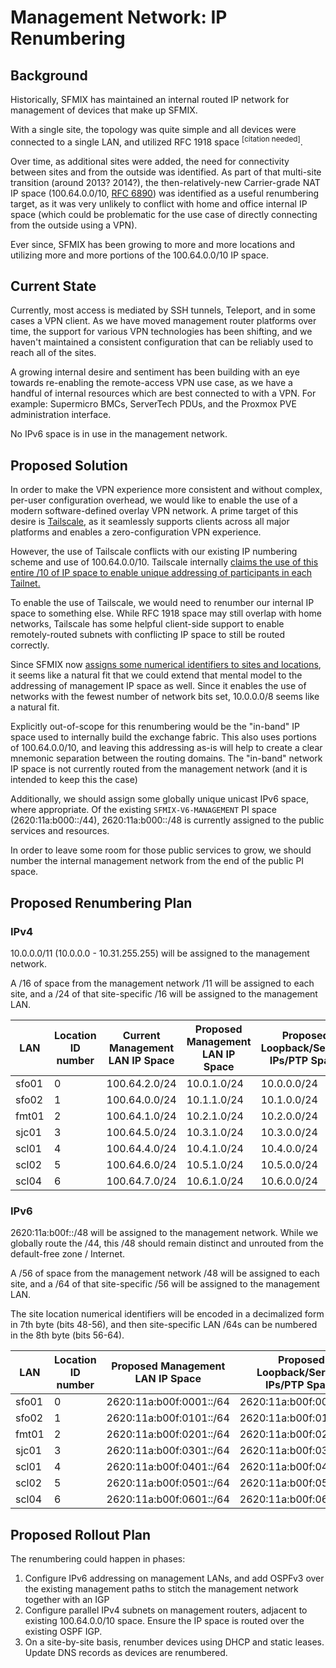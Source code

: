 # Management Network: IP Renumbering

## Background

Historically, SFMIX has maintained an internal routed IP network for management of devices that make up SFMIX. 

With a single site, the topology was quite simple and all devices were connected to a single LAN, and utilized RFC 1918 space <sup>[citation needed]</sup>.

Over time, as additional sites were added, the need for connectivity between sites and from the outside was identified. As part of that multi-site transition (around 2013? 2014?), the then-relatively-new Carrier-grade NAT IP space (100.64.0.0/10, [RFC 6890](https://datatracker.ietf.org/doc/html/rfc6890)) was identified as a useful renumbering target, as it was very unlikely to conflict with home and office internal IP space (which could be problematic for the use case of directly connecting from the outside using a VPN).

Ever since, SFMIX has been growing to more and more locations and utilizing more and more portions of the 100.64.0.0/10 IP space.

## Current State

Currently, most access is mediated by SSH tunnels, Teleport, and in some cases a VPN client. As we have moved management router platforms over time, the support for various VPN technologies has been shifting, and we haven't maintained a consistent configuration that can be reliably used to reach all of the sites.

A growing internal desire and sentiment has been building with an eye towards re-enabling the remote-access VPN use case, as we have a handful of internal resources which are best connected to with a VPN. For example: Supermicro BMCs, ServerTech PDUs, and the Proxmox PVE administration interface.

No IPv6 space is in use in the management network.

## Proposed Solution

In order to make the VPN experience more consistent and without complex, per-user configuration overhead, we would like to enable the use of a modern software-defined overlay VPN network. A prime target of this desire is [Tailscale](https://tailscale.com/), as it seamlessly supports clients across all major platforms and enables a zero-configuration VPN experience.

However, the use of Tailscale conflicts with our existing IP numbering scheme and use of 100.64.0.0/10. Tailscale internally [claims the use of this entire /10 of IP space to enable unique addressing of participants in each Tailnet.](https://tailscale.com/kb/1015/100.x-addresses)

To enable the use of Tailscale, we would need to renumber our internal IP space to something else. While RFC 1918 space may still overlap with home networks, Tailscale has some helpful client-side support to enable remotely-routed subnets with conflicting IP space to still be routed correctly.

Since SFMIX now [assigns some numerical identifiers to sites and locations](https://sfmix.org/locations/), it seems like a natural fit that we could extend that mental model to the addressing of management IP space as well.
Since it enables the use of networks with the fewest number of network bits set, 10.0.0.0/8 seems like a natural fit.

Explicitly out-of-scope for this renumbering would be the "in-band" IP space used to internally build the exchange fabric. This also uses portions of 100.64.0.0/10, and leaving this addressing as-is will help to create a clear mnemonic separation between the routing domains. The "in-band" network IP space is not currently routed from the management network (and it is intended to keep this the case)

Additionally, we should assign some globally unique unicast IPv6 space, where appropriate. Of the existing `SFMIX-V6-MANAGEMENT` PI space (2620:11a:b000::/44), 2620:11a:b000::/48 is currently assigned to the public services and resources.

In order to leave some room for those public services to grow, we should number the internal management network from the end of the public PI space.

## Proposed Renumbering Plan

### IPv4

10.0.0.0/11 (10.0.0.0 - 10.31.255.255) will be assigned to the management network.

A /16 of space from the management network /11 will be assigned to each site, and a /24 of that site-specific /16 will be assigned to the management LAN.

| LAN   | Location ID number | Current Management LAN IP Space | Proposed Management LAN IP Space | Proposed Loopback/Service IPs/PTP Space |
|-------|--------------------|---------------------------------|----------------------------------|-----------------------------------------|
| sfo01 | 0                  | 100.64.2.0/24                   | 10.0.1.0/24                      | 10.0.0.0/24                             |
| sfo02 | 1                  | 100.64.0.0/24                   | 10.1.1.0/24                      | 10.1.0.0/24                             |
| fmt01 | 2                  | 100.64.1.0/24                   | 10.2.1.0/24                      | 10.2.0.0/24                             |
| sjc01 | 3                  | 100.64.5.0/24                   | 10.3.1.0/24                      | 10.3.0.0/24                             |
| scl01 | 4                  | 100.64.4.0/24                   | 10.4.1.0/24                      | 10.4.0.0/24                             |
| scl02 | 5                  | 100.64.6.0/24                   | 10.5.1.0/24                      | 10.5.0.0/24                             |
| scl04 | 6                  | 100.64.7.0/24                   | 10.6.1.0/24                      | 10.6.0.0/24                             |

### IPv6

2620:11a:b00f::/48 will be assigned to the management network. While we globally route the /44, this /48 should remain distinct and unrouted from the default-free zone / Internet.

A /56 of space from the management network /48 will be assigned to each site, and a /64 of that site-specific /56 will be assigned to the management LAN.

The site location numerical identifiers will be encoded in a decimalized form in 7th byte (bits 48-56), and then site-specific LAN /64s can be numbered in the 8th byte (bits 56-64).

| LAN   | Location ID number | Proposed Management LAN IP Space | Proposed Loopback/Service IPs/PTP Space |
|-------|--------------------|----------------------------------|-----------------------------------------|
| sfo01 | 0                  | 2620:11a:b00f:0001::/64          | 2620:11a:b00f:0000::/64                 |
| sfo02 | 1                  | 2620:11a:b00f:0101::/64          | 2620:11a:b00f:0100::/64                 |
| fmt01 | 2                  | 2620:11a:b00f:0201::/64          | 2620:11a:b00f:0200::/64                 |
| sjc01 | 3                  | 2620:11a:b00f:0301::/64          | 2620:11a:b00f:0300::/64                 |
| scl01 | 4                  | 2620:11a:b00f:0401::/64          | 2620:11a:b00f:0400::/64                 |
| scl02 | 5                  | 2620:11a:b00f:0501::/64          | 2620:11a:b00f:0500::/64                 |
| scl04 | 6                  | 2620:11a:b00f:0601::/64          | 2620:11a:b00f:0600::/64                 |

## Proposed Rollout Plan

The renumbering could happen in phases:

1. Configure IPv6 addressing on management LANs, and add OSPFv3 over the existing management paths to stitch the management network together with an IGP
1. Configure parallel IPv4 subnets on management routers, adjacent to existing 100.64.0.0/10 space. Ensure the IP space is routed over the existing OSPF IGP.
1. On a site-by-site basis, renumber devices using DHCP and static leases. Update DNS records as devices are renumbered.
